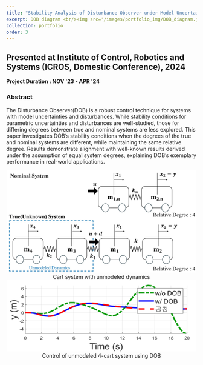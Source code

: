 ```yaml
---
title: "Stability Analysis of Disturbance Observer under Model Uncertainty with Different System Degrees between True and Nominal Systems"
excerpt: DOB diagram <br/><img src='/images/portfolio_img/DOB_diagram.jpg' width='500'> 
collection: portfolio
order: 3
---
```


## Presented at Institute of Control, Robotics and Systems (ICROS, Domestic Conference), 2024

**Project Duration : NOV '23 - APR '24**

### Abstract
The Disturbance Observer(DOB) is a robust control technique for systems with model uncertainties and disturbances. While stability conditions for parametric uncertainties and disturbances are well-studied, those for differing degrees between true and nominal systems are less explored. This paper investigates DOB’s stability conditions when the degrees of the true and nominal systems are different, while maintaining the same relative degree. Results demonstrate alignment with well-known results derived under the assumption of equal system degrees, explaining DOB’s exemplary performance in real-world applications.

<center>
  <img src='/images/portfolio_img/cart_system.jpg' width='500'/>
  <figcaption>Cart system with unmodeled dynamics</figcaption>
</center>
<center>
  <img src='/images/portfolio_img/dob_4cart.png' width='500'/>
  <figcaption>Control of unmodeled 4-cart system using DOB</figcaption>
</center>